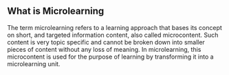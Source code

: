 ## What is Microlearning

The term microlearning refers to a learning approach that bases its concept on short, and targeted information content, also called microcontent. Such content is very topic specific and cannot be broken down into smaller pieces of content without any loss of meaning. In microlearning, this microcontent is used for the purpose of learning by transforming it into a microlearning unit.